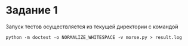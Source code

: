 # Задание 1

Запуск тестов осуществляется из текущей директории с командой

```shell
python -m doctest -o NORMALIZE_WHITESPACE -v morse.py > result.log
```
